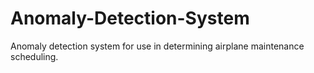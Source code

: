 # Anomaly-Detection-System

Anomaly detection system for use in determining airplane maintenance scheduling.
